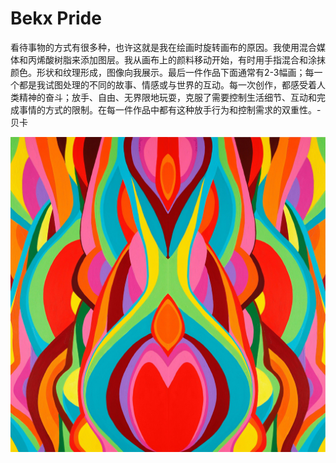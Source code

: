 # Bekx Pride

看待事物的方式有很多种，也许这就是我在绘画时旋转画布的原因。我使用混合媒体和丙烯酸树脂来添加图层。我从画布上的颜料移动开始，有时用手指混合和涂抹颜色。形状和纹理形成，图像向我展示。最后一件作品下面通常有2-3幅画；每一个都是我试图处理的不同的故事、情感或与世界的互动。每一次创作，都感受着人类精神的奋斗；放手、自由、无界限地玩耍，克服了需要控制生活细节、互动和完成事情的方式的限制。在每一件作品中都有这种放手行为和控制需求的双重性。-贝卡

![nft](e6b289fd60f96da0f11399003d6abc72.jpg)
